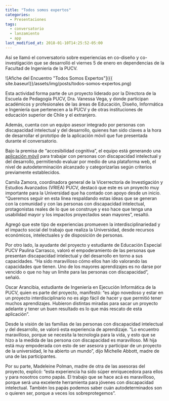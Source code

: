 ```yaml
---
title: "Todos somos expertos"
categories:
  - Presentaciones
tags:
  - conversatorio
  - lanzamiento
  - app
last_modified_at: 2018-01-10T14:25:52-05:00
---
```


Así se llamó el conversatorio sobre experiencias en co-diseño y co-investigación que se desarrolló el viernes 5 de enero en dependencias de la Facultad de Ingeniería de la PUCV.

![Afiche del Encuentro "Todos Somos Expertos"]({{ site.baseurl}}/assets/img/posts/todos-somos-expertos.png)

Esta actividad forma parte de un proyecto liderado por la Directora de la Escuela de Pedagogía PUCV, Dra. Vanessa Vega, y donde participan académicos y profesionales de las áreas de Educación, Diseño, Informática e Ingeniería que pertenecen a la PUCV y de otras instituciones de educación superior de Chile y el extranjero.

Además, cuenta con un equipo asesor integrado por personas con discapacidad intelectual y del desarrollo, quienes han sido claves a la hora de desarrollar el prototipo de la aplicación móvil que fue presentada durante el conversatorio.

Bajo la premisa de “accesibilidad cognitiva”, el equipo está generando una [aplicación móvil](http://apoyos.win) para trabajar con personas con discapacidad intelectual y del desarrollo, permitiendo evaluar por medio de una plataforma web, el nivel de autodeterminación alcanzado y categorizarlas según criterios previamente establecidos.

Camila Zamora, coordinadora general de la Vicerrectoría de Investigación y Estudios Avanzados (VRIEA) PUCV, destacó que este es un proyecto muy importante para la Universidad que ha contado con apoyo desde un inicio. “Queremos seguir en esta línea respaldando estas ideas que se generan con la comunidad y con las personas con discapacidad intelectual, protagonistas reales de lo que se construye y eso hace que tenga una usabilidad mayor y los impactos proyectados sean mayores”, resaltó.

Agregó que este tipo de experiencias promueven la interdisciplinariedad y el impacto social del trabajo que realiza la Universidad, desde recursos económicos, intelectuales y de disposición de personas.

Por otro lado, la ayudante del proyecto y estudiante de Educación Especial PUCV Paulina Carrasco, valoró el empoderamiento de las personas que presentan discapacidad intelectual y del desarrollo en torno a sus capacidades. “Ha sido maravilloso cómo ellos han ido valorando las capacidades que tienen. Uno de los mayores aprendizajes es no darse por vencido o que no hay un límite para las personas con discapacidad”, señaló.

Oscar Arancibia, estudiante de Ingeniería en Ejecución Informática de la PUCV, quien es parte del proyecto, manifestó: “es algo novedoso y estar en un proyecto interdisciplinario no es algo fácil de hacer y que permitió tener muchos aprendizajes. Hubieron distintas miradas para sacar un proyecto adelante y tener un buen resultado es lo que más rescato de esta aplicación”.

Desde la visión de las familias de las personas con discapacidad intelectual y del desarrollo, se valoró esta experiencia de aprendizaje. “Lo encuentro maravilloso, porque se necesita la tecnología para la vida, y esto que se hizo a la medida de las persona con discapacidad es maravilloso. Mi hija está muy empoderada con esto de ser asesora y participar de un proyecto de la universidad, le ha abierto un mundo”, dijo Michelle Abbott, madre de una de las participantes.

Por su parte, Madeleine Polman, madre de otra de las asesoras del proyecto, explicó: “esta experiencia ha sido súper enriquecedora para ellos y para nosotros como papás. El trabajo que se hace acá es maravilloso, porque será una excelente herramienta para jóvenes con discapacidad intelectual. También los papás podemos saber cuán autodeterminados son o quieren ser, porque a veces los sobreprotegemos”.

